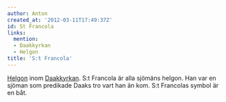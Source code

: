 ```yaml
---
author: Anton
created_at: '2012-03-11T17:49:37Z'
id: St Francola
links:
  mention:
  - Daakkyrkan
  - Helgon
title: 'S:t Francola'
---
```


[Helgon] inom [Daakkyrkan]. S:t Francola är alla sjömäns helgon. Han var en sjöman som predikade
Daaks tro vart han än kom. S:t Francolas symbol är en båt.

  [Helgon]: Helgon
  [Daakkyrkan]: Daakkyrkan

